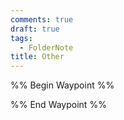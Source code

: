 ```yaml
---
comments: true
draft: true
tags:
  - FolderNote
title: Other
---
```

%% Begin Waypoint %%

%% End Waypoint %%

